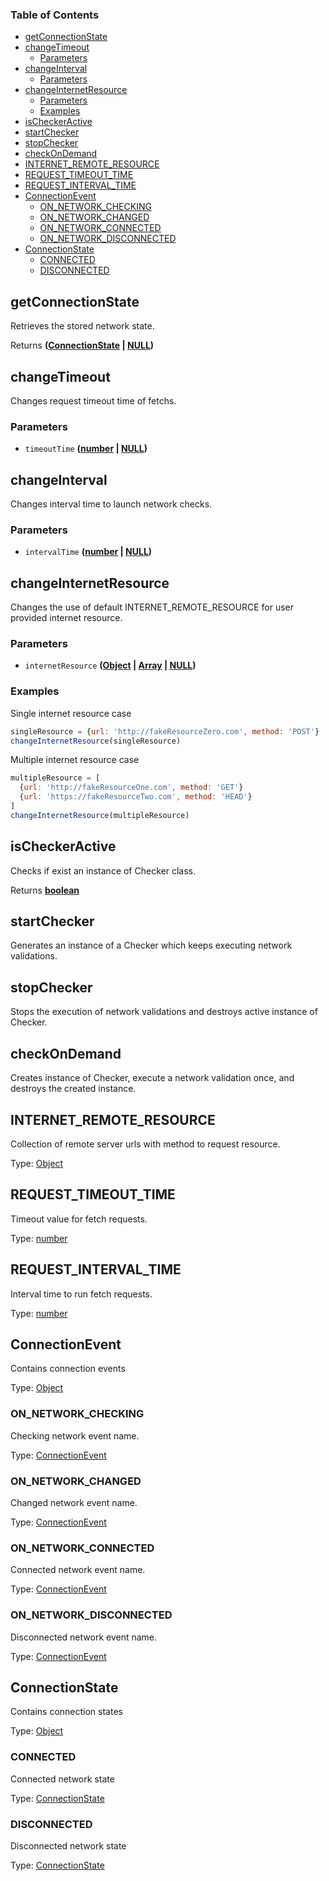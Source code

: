 <!-- Generated by documentation.js. Update this documentation by updating the source code. -->

### Table of Contents

-   [getConnectionState][1]
-   [changeTimeout][2]
    -   [Parameters][3]
-   [changeInterval][4]
    -   [Parameters][5]
-   [changeInternetResource][6]
    -   [Parameters][7]
    -   [Examples][8]
-   [isCheckerActive][9]
-   [startChecker][10]
-   [stopChecker][11]
-   [checkOnDemand][12]
-   [INTERNET_REMOTE_RESOURCE][13]
-   [REQUEST_TIMEOUT_TIME][14]
-   [REQUEST_INTERVAL_TIME][15]
-   [ConnectionEvent][16]
    -   [ON_NETWORK_CHECKING][17]
    -   [ON_NETWORK_CHANGED][18]
    -   [ON_NETWORK_CONNECTED][19]
    -   [ON_NETWORK_DISCONNECTED][20]
-   [ConnectionState][21]
    -   [CONNECTED][22]
    -   [DISCONNECTED][23]

## getConnectionState

Retrieves the stored network state.

Returns **([ConnectionState][24] \| [NULL][25])** 

## changeTimeout

Changes request timeout time of fetchs.

### Parameters

-   `timeoutTime` **([number][26] \| [NULL][25])** 

## changeInterval

Changes interval time to launch network checks.

### Parameters

-   `intervalTime` **([number][26] \| [NULL][25])** 

## changeInternetResource

Changes the use of default INTERNET_REMOTE_RESOURCE for user provided internet resource.

### Parameters

-   `internetResource` **([Object][27] \| [Array][28] \| [NULL][25])** 

### Examples

Single internet resource case


```javascript
singleResource = {url: 'http://fakeResourceZero.com', method: 'POST'}
changeInternetResource(singleResource)
```

Multiple internet resource case


```javascript
multipleResource = [
  {url: 'http://fakeResourceOne.com', method: 'GET'}
  {url: 'https://fakeResourceTwo.com', method: 'HEAD'}
]
changeInternetResource(multipleResource)
```

## isCheckerActive

Checks if exist an instance of Checker class.

Returns **[boolean][29]** 

## startChecker

Generates an instance of a Checker which keeps executing network validations.

## stopChecker

Stops the execution of network validations and destroys active instance of Checker.

## checkOnDemand

Creates instance of Checker, execute a network validation once, and destroys the created instance.

## INTERNET_REMOTE_RESOURCE

Collection of remote server urls with method to request resource.

Type: [Object][27]

## REQUEST_TIMEOUT_TIME

Timeout value for fetch requests.

Type: [number][26]

## REQUEST_INTERVAL_TIME

Interval time to run fetch requests.

Type: [number][26]

## ConnectionEvent

Contains connection events

Type: [Object][27]

### ON_NETWORK_CHECKING

Checking network event name.

Type: [ConnectionEvent][30]

### ON_NETWORK_CHANGED

Changed network event name.

Type: [ConnectionEvent][30]

### ON_NETWORK_CONNECTED

Connected network event name.

Type: [ConnectionEvent][30]

### ON_NETWORK_DISCONNECTED

Disconnected network event name.

Type: [ConnectionEvent][30]

## ConnectionState

Contains connection states

Type: [Object][27]

### CONNECTED

Connected network state

Type: [ConnectionState][24]

### DISCONNECTED

Disconnected network state

Type: [ConnectionState][24]

[1]: #getconnectionstate

[2]: #changetimeout

[3]: #parameters

[4]: #changeinterval

[5]: #parameters-1

[6]: #changeinternetresource

[7]: #parameters-2

[8]: #examples

[9]: #ischeckeractive

[10]: #startchecker

[11]: #stopchecker

[12]: #checkondemand

[13]: #internet_remote_resource

[14]: #request_timeout_time

[15]: #request_interval_time

[16]: #connectionevent

[17]: #on_network_checking

[18]: #on_network_changed

[19]: #on_network_connected

[20]: #on_network_disconnected

[21]: #connectionstate

[22]: #connected

[23]: #disconnected

[24]: #connectionstate

[25]: https://developer.mozilla.org/docs/Web/JavaScript/Reference/Global_Objects/null

[26]: https://developer.mozilla.org/docs/Web/JavaScript/Reference/Global_Objects/Number

[27]: https://developer.mozilla.org/docs/Web/JavaScript/Reference/Global_Objects/Object

[28]: https://developer.mozilla.org/docs/Web/JavaScript/Reference/Global_Objects/Array

[29]: https://developer.mozilla.org/docs/Web/JavaScript/Reference/Global_Objects/Boolean

[30]: #connectionevent

